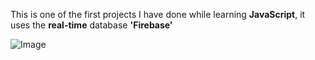 This is one of the first projects I have done while learning **JavaScript**, it uses the **real-time** database **'Firebase'**



  ![Image](https://iili.io/J8nkMFe.png)
